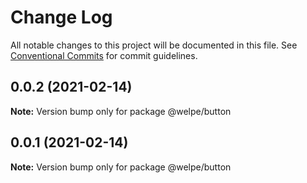 # Change Log

All notable changes to this project will be documented in this file.
See [Conventional Commits](https://conventionalcommits.org) for commit guidelines.

## 0.0.2 (2021-02-14)

**Note:** Version bump only for package @welpe/button





## 0.0.1 (2021-02-14)

**Note:** Version bump only for package @welpe/button
